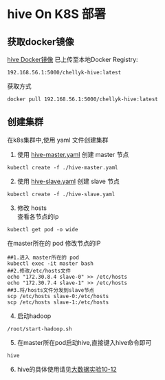 # hive On K8S 部署

## 获取docker镜像
[hive Docker镜像](../../hadoopspark/demo_5-new_images/hive/) 已上传至本地Docker Registry:
```
192.168.56.1:5000/chellyk-hive:latest  
```
获取方式
```
docker pull 192.168.56.1:5000/chellyk-hive:latest  
```

## 创建集群  
在k8s集群中,使用 yaml 文件创建集群
1. 使用 [hive-master.yaml](./hive-master.yaml) 创建 master 节点
```
kubectl create -f ./hive-master.yaml
```
2. 使用 [hive-slave.yaml](./hive-slave.yaml) 创建 slave 节点
```
kubectl create -f ./hive-slave.yaml  
```

3. 修改 hosts  
查看各节点的ip
```
kubectl get pod -o wide
```
在master所在的 pod 修改节点的IP
```
##1.进入 master所在的 pod
kubectl exec -it master bash
##2.修改/etc/hosts文件  
echo "172.30.8.4 slave-0" >> /etc/hosts
echo "172.30.7.4 slave-1" >> /etc/hosts
##3.将/hosts文件分发到slave节点
scp /etc/hosts slave-0:/etc/hosts
scp /etc/hosts slave-1:/etc/hosts
```

4. 启动hadoop  
```
/root/start-hadoop.sh
```  

5. 在master所在pod启动hive,直接键入hive命令即可
```
hive
```  
6. hive的具体使用请见[大数据实验10-12](../experiments)

